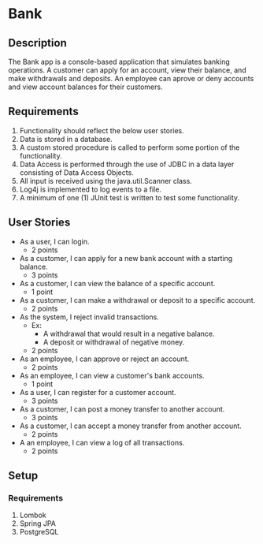 # Bank

## Description

The Bank app is a console-based application that simulates banking operations. A customer can apply for an account, view their balance, and make withdrawals and deposits. An employee can aprove or deny accounts and view account balances for their customers.

## Requirements

1. Functionality should reflect the below user stories.
2. Data is stored in a database.
3. A custom stored procedure is called to perform some portion of the functionality.
4. Data Access is performed through the use of JDBC in a data layer consisting of Data Access Objects.
5. All input is received using the java.util.Scanner class.
6. Log4j is implemented to log events to a file.
7. A minimum of one (1) JUnit test is written to test some functionality.

## User Stories

-   As a user, I can login.
    -   2 points
-   As a customer, I can apply for a new bank account with a starting balance.
    -   3 points
-   As a customer, I can view the balance of a specific account.
    -   1 point
-   As a customer, I can make a withdrawal or deposit to a specific account.
    -   2 points
-   As the system, I reject invalid transactions.
    -   Ex:
        -   A withdrawal that would result in a negative balance.
        -   A deposit or withdrawal of negative money.
    -   2 points
-   As an employee, I can approve or reject an account.
    -   2 points
-   As an employee, I can view a customer's bank accounts.
    -   1 point
-   As a user, I can register for a customer account.
    -   3 points
-   As a customer, I can post a money transfer to another account.
    -   3 points
-   As a customer, I can accept a money transfer from another account.
    -   2 points
-   A an employee, I can view a log of all transactions.
    -   2 points

## Setup

### Requirements
1. Lombok
2. Spring JPA
3. PostgreSQL 